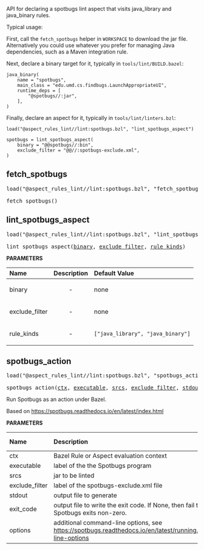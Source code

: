 <!-- Generated with Stardoc: http://skydoc.bazel.build -->

API for declaring a spotbugs lint aspect that visits java_library and java_binary rules.

Typical usage:

First, call the `fetch_spotbugs` helper in `WORKSPACE` to download the jar file.
Alternatively you could use whatever you prefer for managing Java dependencies, such as a Maven integration rule.

Next, declare a binary target for it, typically in `tools/lint/BUILD.bazel`:

```starlark
java_binary(
    name = "spotbugs",
    main_class = "edu.umd.cs.findbugs.LaunchAppropriateUI",
    runtime_deps = [
        "@spotbugs//:jar",
    ],
)
```

Finally, declare an aspect for it, typically in `tools/lint/linters.bzl`:

```starlark
load("@aspect_rules_lint//lint:spotbugs.bzl", "lint_spotbugs_aspect")

spotbugs = lint_spotbugs_aspect(
    binary = "@@spotbugs//:bin",
    exclude_filter = "@@//:spotbugs-exclude.xml",
)

```

<a id="fetch_spotbugs"></a>

## fetch_spotbugs

<pre>
load("@aspect_rules_lint//lint:spotbugs.bzl", "fetch_spotbugs")

fetch_spotbugs()
</pre>





<a id="lint_spotbugs_aspect"></a>

## lint_spotbugs_aspect

<pre>
load("@aspect_rules_lint//lint:spotbugs.bzl", "lint_spotbugs_aspect")

lint_spotbugs_aspect(<a href="#lint_spotbugs_aspect-binary">binary</a>, <a href="#lint_spotbugs_aspect-exclude_filter">exclude_filter</a>, <a href="#lint_spotbugs_aspect-rule_kinds">rule_kinds</a>)
</pre>



**PARAMETERS**


| Name  | Description | Default Value |
| :------------- | :------------- | :------------- |
| <a id="lint_spotbugs_aspect-binary"></a>binary |  <p align="center"> - </p>   |  none |
| <a id="lint_spotbugs_aspect-exclude_filter"></a>exclude_filter |  <p align="center"> - </p>   |  none |
| <a id="lint_spotbugs_aspect-rule_kinds"></a>rule_kinds |  <p align="center"> - </p>   |  `["java_library", "java_binary"]` |


<a id="spotbugs_action"></a>

## spotbugs_action

<pre>
load("@aspect_rules_lint//lint:spotbugs.bzl", "spotbugs_action")

spotbugs_action(<a href="#spotbugs_action-ctx">ctx</a>, <a href="#spotbugs_action-executable">executable</a>, <a href="#spotbugs_action-srcs">srcs</a>, <a href="#spotbugs_action-exclude_filter">exclude_filter</a>, <a href="#spotbugs_action-stdout">stdout</a>, <a href="#spotbugs_action-exit_code">exit_code</a>, <a href="#spotbugs_action-options">options</a>)
</pre>

Run Spotbugs as an action under Bazel.

Based on https://spotbugs.readthedocs.io/en/latest/index.html


**PARAMETERS**


| Name  | Description | Default Value |
| :------------- | :------------- | :------------- |
| <a id="spotbugs_action-ctx"></a>ctx |  Bazel Rule or Aspect evaluation context   |  none |
| <a id="spotbugs_action-executable"></a>executable |  label of the the Spotbugs program   |  none |
| <a id="spotbugs_action-srcs"></a>srcs |  jar to be linted   |  none |
| <a id="spotbugs_action-exclude_filter"></a>exclude_filter |  label of the spotbugs-exclude.xml file   |  none |
| <a id="spotbugs_action-stdout"></a>stdout |  output file to generate   |  none |
| <a id="spotbugs_action-exit_code"></a>exit_code |  output file to write the exit code. If None, then fail the build when Spotbugs exits non-zero.   |  `None` |
| <a id="spotbugs_action-options"></a>options |  additional command-line options, see https://spotbugs.readthedocs.io/en/latest/running.html#command-line-options   |  `[]` |


